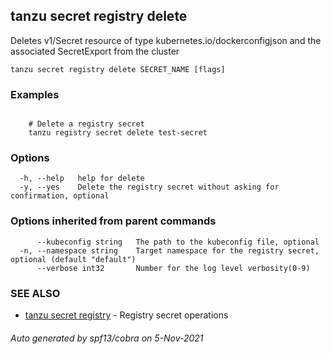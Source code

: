 ## tanzu secret registry delete

Deletes v1/Secret resource of type kubernetes.io/dockerconfigjson and the associated SecretExport from the cluster

```
tanzu secret registry delete SECRET_NAME [flags]
```

### Examples

```

    # Delete a registry secret
    tanzu registry secret delete test-secret
```

### Options

```
  -h, --help   help for delete
  -y, --yes    Delete the registry secret without asking for confirmation, optional
```

### Options inherited from parent commands

```
      --kubeconfig string   The path to the kubeconfig file, optional
  -n, --namespace string    Target namespace for the registry secret, optional (default "default")
      --verbose int32       Number for the log level verbosity(0-9)
```

### SEE ALSO

* [tanzu secret registry](tanzu_secret_registry.md)	 - Registry secret operations

###### Auto generated by spf13/cobra on 5-Nov-2021

